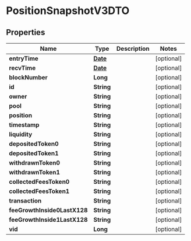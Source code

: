 

# PositionSnapshotV3DTO

## Properties

Name | Type | Description | Notes
------------ | ------------- | ------------- | -------------
**entryTime** | [**Date**](Date.md) |  |  [optional]
**recvTime** | [**Date**](Date.md) |  |  [optional]
**blockNumber** | **Long** |  |  [optional]
**id** | **String** |  |  [optional]
**owner** | **String** |  |  [optional]
**pool** | **String** |  |  [optional]
**position** | **String** |  |  [optional]
**timestamp** | **String** |  |  [optional]
**liquidity** | **String** |  |  [optional]
**depositedToken0** | **String** |  |  [optional]
**depositedToken1** | **String** |  |  [optional]
**withdrawnToken0** | **String** |  |  [optional]
**withdrawnToken1** | **String** |  |  [optional]
**collectedFeesToken0** | **String** |  |  [optional]
**collectedFeesToken1** | **String** |  |  [optional]
**transaction** | **String** |  |  [optional]
**feeGrowthInside0LastX128** | **String** |  |  [optional]
**feeGrowthInside1LastX128** | **String** |  |  [optional]
**vid** | **Long** |  |  [optional]




